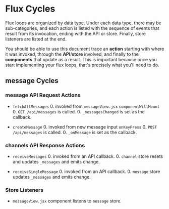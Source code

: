 # Flux Cycles

Flux loops are organized by data type. Under each data type, there may
be sub-categories, and each action is listed with the sequence of events
that result from its invocation, ending with the API or store. Finally,
store listeners are listed at the end.

You should be able to use this document trace an **action** starting
with where it was invoked, through the **API**/**store** involved, and
finally to the **components** that update as a result. This is important
because once you start implementing your flux loops, that's precisely
what you'll need to do.


## message Cycles

### message API Request Actions

* `fetchAllMessages`
  0. invoked from `messageView.jsx` `componentWillMount`
  0. `GET /api/messages` is called.
  0. `_messagesChanged` is set as the callback.

* `createMessage`
  0. invoked from new message input `onKeyPress`
  0. `POST /api/messages` is called.
  0. `_onMessage` is set as the callback.

### channels API Response Actions

* `receiveMessages`
  0. invoked from an API callback.
  0. `channel` store resets and updates `_messages` and emits change.

* `receiveSingleMessage`
  0. invoked from an API callback.
  0. `message` store updates `_messages` and emits change.

### Store Listeners

* `messageView.jsx` component listens to `message` store.

